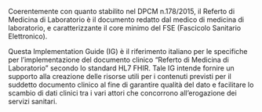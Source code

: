 Coerentemente con quanto stabilito nel DPCM n.178/2015, il Referto di Medicina di Laboratorio è il documento redatto dal medico di medicina di laboratorio, e caratterizzante il core minimo del FSE (Fascicolo Sanitario Elettronico).

Questa Implementation Guide (IG) è il riferimento italiano per le specifiche per l’implementazione del documento clinico “Referto di Medicina di Laboratorio” secondo lo standard HL7 FHIR. Tale IG intende fornire un supporto alla creazione delle risorse utili per i contenuti previsti per il suddetto documento clinico al fine di garantire qualità del dato e facilitare lo scambio di dati clinici tra i vari attori che concorrono all’erogazione dei servizi sanitari.

